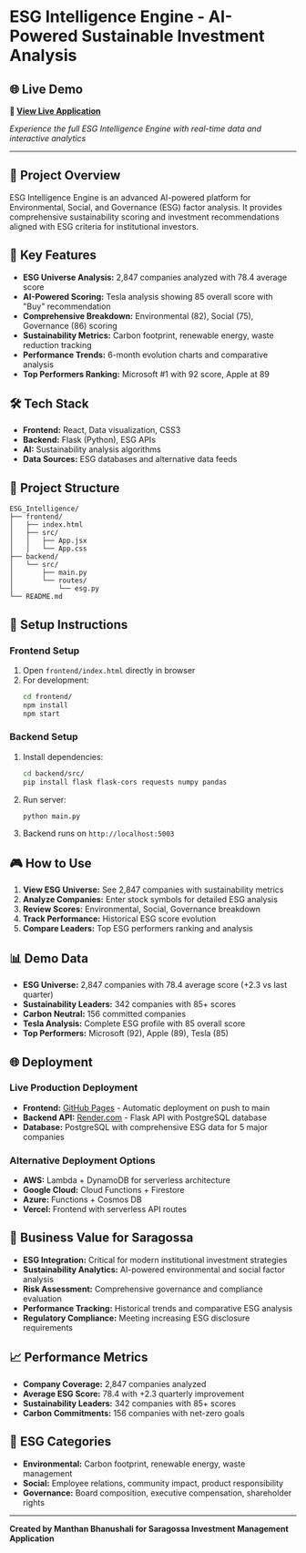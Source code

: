 # ESG Intelligence Engine - AI-Powered Sustainable Investment Analysis

## 🌐 Live Demo
**🚀 [View Live Application](https://manthanbhanushali010.github.io/ESG-intelligence/)**

*Experience the full ESG Intelligence Engine with real-time data and interactive analytics*

---

## 🎯 Project Overview
ESG Intelligence Engine is an advanced AI-powered platform for Environmental, Social, and Governance (ESG) factor analysis. It provides comprehensive sustainability scoring and investment recommendations aligned with ESG criteria for institutional investors.

## 🚀 Key Features
- **ESG Universe Analysis:** 2,847 companies analyzed with 78.4 average score
- **AI-Powered Scoring:** Tesla analysis showing 85 overall score with "Buy" recommendation
- **Comprehensive Breakdown:** Environmental (82), Social (75), Governance (86) scoring
- **Sustainability Metrics:** Carbon footprint, renewable energy, waste reduction tracking
- **Performance Trends:** 6-month evolution charts and comparative analysis
- **Top Performers Ranking:** Microsoft #1 with 92 score, Apple at 89

## 🛠️ Tech Stack
- **Frontend:** React, Data visualization, CSS3
- **Backend:** Flask (Python), ESG APIs
- **AI:** Sustainability analysis algorithms
- **Data Sources:** ESG databases and alternative data feeds

## 📁 Project Structure
```
ESG_Intelligence/
├── frontend/
│   ├── index.html
│   ├── src/
│   │   ├── App.jsx
│   │   └── App.css
├── backend/
│   └── src/
│       ├── main.py
│       └── routes/
│           └── esg.py
└── README.md
```

## 🔧 Setup Instructions

### Frontend Setup
1. Open `frontend/index.html` directly in browser
2. For development:
   ```bash
   cd frontend/
   npm install
   npm start
   ```

### Backend Setup
1. Install dependencies:
   ```bash
   cd backend/src/
   pip install flask flask-cors requests numpy pandas
   ```
2. Run server:
   ```bash
   python main.py
   ```
3. Backend runs on `http://localhost:5003`

## 🎮 How to Use
1. **View ESG Universe:** See 2,847 companies with sustainability metrics
2. **Analyze Companies:** Enter stock symbols for detailed ESG analysis
3. **Review Scores:** Environmental, Social, Governance breakdown
4. **Track Performance:** Historical ESG score evolution
5. **Compare Leaders:** Top ESG performers ranking and analysis

## 📊 Demo Data
- **ESG Universe:** 2,847 companies with 78.4 average score (+2.3 vs last quarter)
- **Sustainability Leaders:** 342 companies with 85+ scores
- **Carbon Neutral:** 156 committed companies
- **Tesla Analysis:** Complete ESG profile with 85 overall score
- **Top Performers:** Microsoft (92), Apple (89), Tesla (85)

## 🌐 Deployment

### Live Production Deployment
- **Frontend:** [GitHub Pages](https://manthanbhanushali010.github.io/ESG-intelligence/) - Automatic deployment on push to main
- **Backend API:** [Render.com](https://esg-intelligence.onrender.com) - Flask API with PostgreSQL database
- **Database:** PostgreSQL with comprehensive ESG data for 5 major companies

### Alternative Deployment Options
- **AWS:** Lambda + DynamoDB for serverless architecture
- **Google Cloud:** Cloud Functions + Firestore
- **Azure:** Functions + Cosmos DB
- **Vercel:** Frontend with serverless API routes

## 🎯 Business Value for Saragossa
- **ESG Integration:** Critical for modern institutional investment strategies
- **Sustainability Analytics:** AI-powered environmental and social factor analysis
- **Risk Assessment:** Comprehensive governance and compliance evaluation
- **Performance Tracking:** Historical trends and comparative ESG analysis
- **Regulatory Compliance:** Meeting increasing ESG disclosure requirements

## 📈 Performance Metrics
- **Company Coverage:** 2,847 companies analyzed
- **Average ESG Score:** 78.4 with +2.3 quarterly improvement
- **Sustainability Leaders:** 342 companies with 85+ scores
- **Carbon Commitments:** 156 companies with net-zero goals

## 🌱 ESG Categories
- **Environmental:** Carbon footprint, renewable energy, waste management
- **Social:** Employee relations, community impact, product responsibility
- **Governance:** Board composition, executive compensation, shareholder rights

---

**Created by Manthan Bhanushali for Saragossa Investment Management Application**
